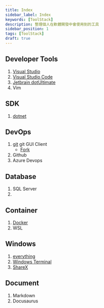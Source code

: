 ```yaml
---
title: Index
sidebar_label: Index
keywords: [ToolStack]
description: 整理個人在軟體開發中會使用到的工具
sidebar_position: 1
tags: [ToolStack]
draft: true
---
```


## Developer Tools
1. [Visual Studio](02_Visual%20Studio.md)
2. [Visual Studio Code](03_Visual%20Studio%20Code.md)
3. [Jetbrain dotUltimate](https://www.jetbrains.com/dotnet/)
4. Vim

## SDK
1. [dotnet](https://dotnet.microsoft.com/)

## DevOps
1. [git](11_Git.md)
   git GUI Client
   - [Fork](https://git-fork.com/)
2. Github
3. Azure Devops

## Database
1. SQL Server
2. 

## Container
1. [Docker](https://www.docker.com/)
2. WSL

## Windows
1. [everything](https://www.voidtools.com/)
2. [Windows Terminal](https://github.com/microsoft/terminal)
3. [ShareX](https://getsharex.com/)

## Document
1. Markdown
2. Docusaurus
